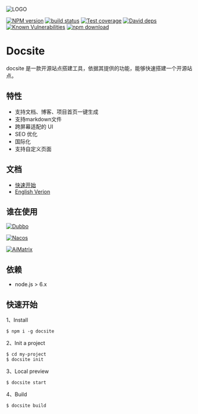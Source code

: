 ![LOGO](https://img.alicdn.com/tfs/TB1PSVuwaQoBKNjSZJnXXaw9VXa-576-95.png)

[![NPM version][npm-image]][npm-url]
[![build status][travis-image]][travis-url]
[![Test coverage][codecov-image]][codecov-url]
[![David deps][david-image]][david-url]
[![Known Vulnerabilities][snyk-image]][snyk-url]
[![npm download][download-image]][download-url]

[npm-image]: https://img.shields.io/npm/v/docsite.svg?style=flat-square
[npm-url]: https://npmjs.org/package/docsite
[travis-image]: https://img.shields.io/travis/txd-team/docsite.svg?style=flat-square
[travis-url]: https://travis-ci.org/txd-team/docsite
[codecov-image]: https://codecov.io/gh/txd-team/docsite/branch/master/graph/badge.svg
[codecov-url]: https://codecov.io/gh/txd-team/docsite
[david-image]: https://img.shields.io/david/txd-team/docsite.svg?style=flat-square
[david-url]: https://david-dm.org/txd-team/docsite
[snyk-image]: https://snyk.io/test/npm/docsite/badge.svg?style=flat-square
[snyk-url]: https://snyk.io/test/npm/docsite
[download-image]: https://img.shields.io/npm/dm/docsite.svg?style=flat-square
[download-url]: https://npmjs.org/package/docsite

# Docsite

docsite 是一款开源站点搭建工具，依据其提供的功能，能够快速搭建一个开源站点。

## 特性

- 支持文档、博客、项目首页一键生成
- 支持markdown文件
- 跨屏幕适配的 UI
- SEO 优化
- 国际化
- 支持自定义页面

## 文档

- [快速开始](https://docsite.js.org/zh-cn/docs/installation.html)
- [English Verion](./README.md)

## 谁在使用

[![Dubbo](https://gw.alicdn.com/tfs/TB17zlswBjTBKNjSZFuXXb0HFXa-300-64.png)](https://dubbo.incubator.apache.org/en-us/)


[![Nacos](https://gw.alicdn.com/tfs/TB1SxFhwpooBKNjSZFPXXXa2XXa-300-64.png)](https://nacos.io/en-us/)

[![AiMatrix](https://img.alicdn.com/tfs/TB1FQFVw8jTBKNjSZFwXXcG4XXa-300-64.jpg)](https://aimatrix.ai)

## 依赖

- node.js > 6.x

## 快速开始

1、Install

```
$ npm i -g docsite
```

2、Init a project

```
$ cd my-project
$ docsite init
```

3、Local preview


```
$ docsite start
```

4、Build

```
$ docsite build
```
